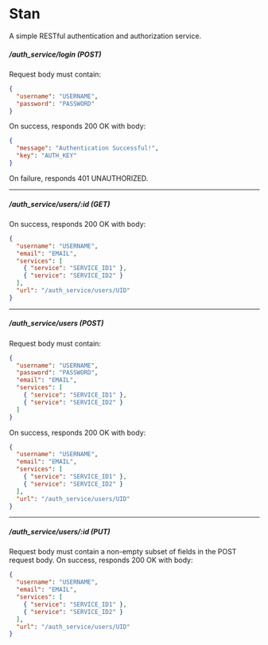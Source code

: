 # Stan
A simple RESTful authentication and authorization service.

##### /auth_service/login (POST)
Request body must contain:
```json
{
  "username": "USERNAME",
  "password": "PASSWORD"
}
```
On success, responds 200 OK with body: 
```json
{ 
  "message": "Authentication Successful!",
  "key": "AUTH_KEY" 
}
```
On failure, responds 401 UNAUTHORIZED.

---
##### /auth_service/users/:id (GET)
On success, responds 200 OK with body:
```json
{
  "username": "USERNAME",
  "email": "EMAIL",
  "services": [ 
    { "service": "SERVICE_ID1" },
    { "service": "SERVICE_ID2" }
  ],
  "url": "/auth_service/users/UID"
}
```

---
##### /auth_service/users (POST)
Request body must contain:
```json
{
  "username": "USERNAME",
  "password": "PASSWORD",
  "email": "EMAIL",
  "services": [ 
    { "service": "SERVICE_ID1" },
    { "service": "SERVICE_ID2" }
  ]
}
```
On success, responds 200 OK with body:
```json
{
  "username": "USERNAME",
  "email": "EMAIL",
  "services": [ 
    { "service": "SERVICE_ID1" },
    { "service": "SERVICE_ID2" }
  ],
  "url": "/auth_service/users/UID"
}
```

---
##### /auth_service/users/:id (PUT)
Request body must contain a non-empty subset of fields in the POST request body. On success, responds 200 OK with body:
```json
{
  "username": "USERNAME",
  "email": "EMAIL",
  "services": [ 
    { "service": "SERVICE_ID1" },
    { "service": "SERVICE_ID2" }
  ],
  "url": "/auth_service/users/UID"
}
```
